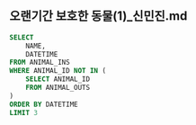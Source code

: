 ## 오랜기간 보호한 동물(1)_신민진.md

```sql
SELECT
	NAME,
	DATETIME
FROM ANIMAL_INS
WHERE ANIMAL_ID NOT IN (
    SELECT ANIMAL_ID
    FROM ANIMAL_OUTS
)
ORDER BY DATETIME
LIMIT 3
```
```
